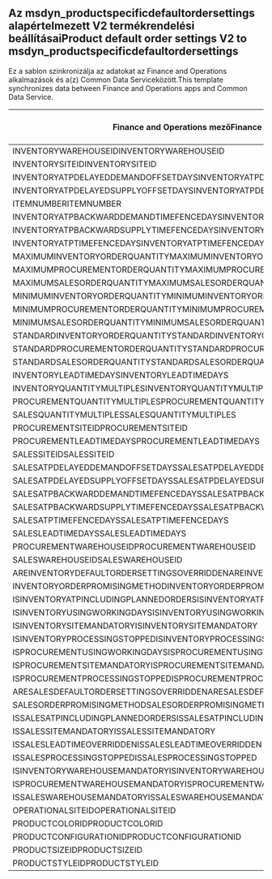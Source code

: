## <a name="product-default-order-settings-v2-to-msdyn_productspecificdefaultordersettings"></a><span data-ttu-id="f7220-101">Az msdyn_productspecificdefaultordersettings alapértelmezett V2 termékrendelési beállításai</span><span class="sxs-lookup"><span data-stu-id="f7220-101">Product default order settings V2 to msdyn_productspecificdefaultordersettings</span></span>

<span data-ttu-id="f7220-102">Ez a sablon szinkronizálja az adatokat az Finance and Operations alkalmazások és a(z) Common Data Serviceközött.</span><span class="sxs-lookup"><span data-stu-id="f7220-102">This template synchronizes data between Finance and Operations apps and Common Data Service.</span></span>

<span data-ttu-id="f7220-103">Finance and Operations mező</span><span class="sxs-lookup"><span data-stu-id="f7220-103">Finance and Operations field</span></span> | <span data-ttu-id="f7220-104">Térkép típusa</span><span class="sxs-lookup"><span data-stu-id="f7220-104">Map type</span></span> | <span data-ttu-id="f7220-105">Egyéb Dynamics 365 mező</span><span class="sxs-lookup"><span data-stu-id="f7220-105">Other Dynamics 365 field</span></span> | <span data-ttu-id="f7220-106">Alapértelmezett érték</span><span class="sxs-lookup"><span data-stu-id="f7220-106">Default value</span></span>
---|---|---|---
<span data-ttu-id="f7220-107">INVENTORYWAREHOUSEID</span><span class="sxs-lookup"><span data-stu-id="f7220-107">INVENTORYWAREHOUSEID</span></span> | = | <span data-ttu-id="f7220-108">msdyn_inventorywarehouse.msdyn_warehouseidentifier</span><span class="sxs-lookup"><span data-stu-id="f7220-108">msdyn_inventorywarehouse.msdyn_warehouseidentifier</span></span> | 
<span data-ttu-id="f7220-109">INVENTORYSITEID</span><span class="sxs-lookup"><span data-stu-id="f7220-109">INVENTORYSITEID</span></span> | = | <span data-ttu-id="f7220-110">msdyn_inventorysite.msdyn_siteid</span><span class="sxs-lookup"><span data-stu-id="f7220-110">msdyn_inventorysite.msdyn_siteid</span></span> | 
<span data-ttu-id="f7220-111">INVENTORYATPDELAYEDDEMANDOFFSETDAYS</span><span class="sxs-lookup"><span data-stu-id="f7220-111">INVENTORYATPDELAYEDDEMANDOFFSETDAYS</span></span> | = | <span data-ttu-id="f7220-112">msdyn_inventoryatpdelayeddemandoffsetdays</span><span class="sxs-lookup"><span data-stu-id="f7220-112">msdyn_inventoryatpdelayeddemandoffsetdays</span></span> | 
<span data-ttu-id="f7220-113">INVENTORYATPDELAYEDSUPPLYOFFSETDAYS</span><span class="sxs-lookup"><span data-stu-id="f7220-113">INVENTORYATPDELAYEDSUPPLYOFFSETDAYS</span></span> | = | <span data-ttu-id="f7220-114">msdyn_inventoryatpdelayedsupplyoffsetdays</span><span class="sxs-lookup"><span data-stu-id="f7220-114">msdyn_inventoryatpdelayedsupplyoffsetdays</span></span> | 
<span data-ttu-id="f7220-115">ITEMNUMBER</span><span class="sxs-lookup"><span data-stu-id="f7220-115">ITEMNUMBER</span></span> | = | <span data-ttu-id="f7220-116">msdyn_itemnumber.msdyn_itemnumber</span><span class="sxs-lookup"><span data-stu-id="f7220-116">msdyn_itemnumber.msdyn_itemnumber</span></span> | 
<span data-ttu-id="f7220-117">INVENTORYATPBACKWARDDEMANDTIMEFENCEDAYS</span><span class="sxs-lookup"><span data-stu-id="f7220-117">INVENTORYATPBACKWARDDEMANDTIMEFENCEDAYS</span></span> | = | <span data-ttu-id="f7220-118">msdyn_inventoryatpbackwarddemandtimefencedays</span><span class="sxs-lookup"><span data-stu-id="f7220-118">msdyn_inventoryatpbackwarddemandtimefencedays</span></span> | 
<span data-ttu-id="f7220-119">INVENTORYATPBACKWARDSUPPLYTIMEFENCEDAYS</span><span class="sxs-lookup"><span data-stu-id="f7220-119">INVENTORYATPBACKWARDSUPPLYTIMEFENCEDAYS</span></span> | = | <span data-ttu-id="f7220-120">msdyn_inventoryatpbackwardsupplytimefencedays</span><span class="sxs-lookup"><span data-stu-id="f7220-120">msdyn_inventoryatpbackwardsupplytimefencedays</span></span> | 
<span data-ttu-id="f7220-121">INVENTORYATPTIMEFENCEDAYS</span><span class="sxs-lookup"><span data-stu-id="f7220-121">INVENTORYATPTIMEFENCEDAYS</span></span> | = | <span data-ttu-id="f7220-122">msdyn_inventoryatptimefencedays</span><span class="sxs-lookup"><span data-stu-id="f7220-122">msdyn_inventoryatptimefencedays</span></span> | 
<span data-ttu-id="f7220-123">MAXIMUMINVENTORYORDERQUANTITY</span><span class="sxs-lookup"><span data-stu-id="f7220-123">MAXIMUMINVENTORYORDERQUANTITY</span></span> | = | <span data-ttu-id="f7220-124">msdyn_maximuminventoryorderquantity</span><span class="sxs-lookup"><span data-stu-id="f7220-124">msdyn_maximuminventoryorderquantity</span></span> | 
<span data-ttu-id="f7220-125">MAXIMUMPROCUREMENTORDERQUANTITY</span><span class="sxs-lookup"><span data-stu-id="f7220-125">MAXIMUMPROCUREMENTORDERQUANTITY</span></span> | = | <span data-ttu-id="f7220-126">msdyn_maximumprocurementorderquantity</span><span class="sxs-lookup"><span data-stu-id="f7220-126">msdyn_maximumprocurementorderquantity</span></span> | 
<span data-ttu-id="f7220-127">MAXIMUMSALESORDERQUANTITY</span><span class="sxs-lookup"><span data-stu-id="f7220-127">MAXIMUMSALESORDERQUANTITY</span></span> | = | <span data-ttu-id="f7220-128">msdyn_maximumsalesorderquantity</span><span class="sxs-lookup"><span data-stu-id="f7220-128">msdyn_maximumsalesorderquantity</span></span> | 
<span data-ttu-id="f7220-129">MINIMUMINVENTORYORDERQUANTITY</span><span class="sxs-lookup"><span data-stu-id="f7220-129">MINIMUMINVENTORYORDERQUANTITY</span></span> | = | <span data-ttu-id="f7220-130">msdyn_minimuminventoryorderquantity</span><span class="sxs-lookup"><span data-stu-id="f7220-130">msdyn_minimuminventoryorderquantity</span></span> | 
<span data-ttu-id="f7220-131">MINIMUMPROCUREMENTORDERQUANTITY</span><span class="sxs-lookup"><span data-stu-id="f7220-131">MINIMUMPROCUREMENTORDERQUANTITY</span></span> | = | <span data-ttu-id="f7220-132">msdyn_minimumprocurementorderquantity</span><span class="sxs-lookup"><span data-stu-id="f7220-132">msdyn_minimumprocurementorderquantity</span></span> | 
<span data-ttu-id="f7220-133">MINIMUMSALESORDERQUANTITY</span><span class="sxs-lookup"><span data-stu-id="f7220-133">MINIMUMSALESORDERQUANTITY</span></span> | = | <span data-ttu-id="f7220-134">msdyn_minimumsalesorderquantity</span><span class="sxs-lookup"><span data-stu-id="f7220-134">msdyn_minimumsalesorderquantity</span></span> | 
<span data-ttu-id="f7220-135">STANDARDINVENTORYORDERQUANTITY</span><span class="sxs-lookup"><span data-stu-id="f7220-135">STANDARDINVENTORYORDERQUANTITY</span></span> | = | <span data-ttu-id="f7220-136">msdyn_standardinventoryorderquantity</span><span class="sxs-lookup"><span data-stu-id="f7220-136">msdyn_standardinventoryorderquantity</span></span> | 
<span data-ttu-id="f7220-137">STANDARDPROCUREMENTORDERQUANTITY</span><span class="sxs-lookup"><span data-stu-id="f7220-137">STANDARDPROCUREMENTORDERQUANTITY</span></span> | = | <span data-ttu-id="f7220-138">msdyn_standardprocurementorderquantity</span><span class="sxs-lookup"><span data-stu-id="f7220-138">msdyn_standardprocurementorderquantity</span></span> | 
<span data-ttu-id="f7220-139">STANDARDSALESORDERQUANTITY</span><span class="sxs-lookup"><span data-stu-id="f7220-139">STANDARDSALESORDERQUANTITY</span></span> | = | <span data-ttu-id="f7220-140">msdyn_standardsalesorderquantity</span><span class="sxs-lookup"><span data-stu-id="f7220-140">msdyn_standardsalesorderquantity</span></span> | 
<span data-ttu-id="f7220-141">INVENTORYLEADTIMEDAYS</span><span class="sxs-lookup"><span data-stu-id="f7220-141">INVENTORYLEADTIMEDAYS</span></span> | = | <span data-ttu-id="f7220-142">msdyn_inventoryleadtimedays</span><span class="sxs-lookup"><span data-stu-id="f7220-142">msdyn_inventoryleadtimedays</span></span> | 
<span data-ttu-id="f7220-143">INVENTORYQUANTITYMULTIPLES</span><span class="sxs-lookup"><span data-stu-id="f7220-143">INVENTORYQUANTITYMULTIPLES</span></span> | = | <span data-ttu-id="f7220-144">msdyn_inventoryquantitymultiples</span><span class="sxs-lookup"><span data-stu-id="f7220-144">msdyn_inventoryquantitymultiples</span></span> | 
<span data-ttu-id="f7220-145">PROCUREMENTQUANTITYMULTIPLES</span><span class="sxs-lookup"><span data-stu-id="f7220-145">PROCUREMENTQUANTITYMULTIPLES</span></span> | = | <span data-ttu-id="f7220-146">msdyn_procurementquantitymultiples</span><span class="sxs-lookup"><span data-stu-id="f7220-146">msdyn_procurementquantitymultiples</span></span> | 
<span data-ttu-id="f7220-147">SALESQUANTITYMULTIPLES</span><span class="sxs-lookup"><span data-stu-id="f7220-147">SALESQUANTITYMULTIPLES</span></span> | = | <span data-ttu-id="f7220-148">msdyn_salesquantitymultiples</span><span class="sxs-lookup"><span data-stu-id="f7220-148">msdyn_salesquantitymultiples</span></span> | 
<span data-ttu-id="f7220-149">PROCUREMENTSITEID</span><span class="sxs-lookup"><span data-stu-id="f7220-149">PROCUREMENTSITEID</span></span> | = | <span data-ttu-id="f7220-150">msdyn_procurementsite.msdyn_siteid</span><span class="sxs-lookup"><span data-stu-id="f7220-150">msdyn_procurementsite.msdyn_siteid</span></span> | 
<span data-ttu-id="f7220-151">PROCUREMENTLEADTIMEDAYS</span><span class="sxs-lookup"><span data-stu-id="f7220-151">PROCUREMENTLEADTIMEDAYS</span></span> | = | <span data-ttu-id="f7220-152">msdyn_procurementleadtimedays</span><span class="sxs-lookup"><span data-stu-id="f7220-152">msdyn_procurementleadtimedays</span></span> | 
<span data-ttu-id="f7220-153">SALESSITEID</span><span class="sxs-lookup"><span data-stu-id="f7220-153">SALESSITEID</span></span> | = | <span data-ttu-id="f7220-154">msdyn_salessite.msdyn_siteid</span><span class="sxs-lookup"><span data-stu-id="f7220-154">msdyn_salessite.msdyn_siteid</span></span> | 
<span data-ttu-id="f7220-155">SALESATPDELAYEDDEMANDOFFSETDAYS</span><span class="sxs-lookup"><span data-stu-id="f7220-155">SALESATPDELAYEDDEMANDOFFSETDAYS</span></span> | = | <span data-ttu-id="f7220-156">msdyn_salesatpdelayeddemandoffsetdays</span><span class="sxs-lookup"><span data-stu-id="f7220-156">msdyn_salesatpdelayeddemandoffsetdays</span></span> | 
<span data-ttu-id="f7220-157">SALESATPDELAYEDSUPPLYOFFSETDAYS</span><span class="sxs-lookup"><span data-stu-id="f7220-157">SALESATPDELAYEDSUPPLYOFFSETDAYS</span></span> | = | <span data-ttu-id="f7220-158">msdyn_salesatpdelayedsupplyoffsetdays</span><span class="sxs-lookup"><span data-stu-id="f7220-158">msdyn_salesatpdelayedsupplyoffsetdays</span></span> | 
<span data-ttu-id="f7220-159">SALESATPBACKWARDDEMANDTIMEFENCEDAYS</span><span class="sxs-lookup"><span data-stu-id="f7220-159">SALESATPBACKWARDDEMANDTIMEFENCEDAYS</span></span> | = | <span data-ttu-id="f7220-160">msdyn_salesatpbackwarddemandtimefencedays</span><span class="sxs-lookup"><span data-stu-id="f7220-160">msdyn_salesatpbackwarddemandtimefencedays</span></span> | 
<span data-ttu-id="f7220-161">SALESATPBACKWARDSUPPLYTIMEFENCEDAYS</span><span class="sxs-lookup"><span data-stu-id="f7220-161">SALESATPBACKWARDSUPPLYTIMEFENCEDAYS</span></span> | = | <span data-ttu-id="f7220-162">msdyn_salesatpbackwardsupplytimefencedays</span><span class="sxs-lookup"><span data-stu-id="f7220-162">msdyn_salesatpbackwardsupplytimefencedays</span></span> | 
<span data-ttu-id="f7220-163">SALESATPTIMEFENCEDAYS</span><span class="sxs-lookup"><span data-stu-id="f7220-163">SALESATPTIMEFENCEDAYS</span></span> | = | <span data-ttu-id="f7220-164">msdyn_salesatptimefencedays</span><span class="sxs-lookup"><span data-stu-id="f7220-164">msdyn_salesatptimefencedays</span></span> | 
<span data-ttu-id="f7220-165">SALESLEADTIMEDAYS</span><span class="sxs-lookup"><span data-stu-id="f7220-165">SALESLEADTIMEDAYS</span></span> | = | <span data-ttu-id="f7220-166">msdyn_salesleadtimedays</span><span class="sxs-lookup"><span data-stu-id="f7220-166">msdyn_salesleadtimedays</span></span> | 
<span data-ttu-id="f7220-167">PROCUREMENTWAREHOUSEID</span><span class="sxs-lookup"><span data-stu-id="f7220-167">PROCUREMENTWAREHOUSEID</span></span> | = | <span data-ttu-id="f7220-168">msdyn_procurementwarehouse.msdyn_warehouseidentifier</span><span class="sxs-lookup"><span data-stu-id="f7220-168">msdyn_procurementwarehouse.msdyn_warehouseidentifier</span></span> | 
<span data-ttu-id="f7220-169">SALESWAREHOUSEID</span><span class="sxs-lookup"><span data-stu-id="f7220-169">SALESWAREHOUSEID</span></span> | = | <span data-ttu-id="f7220-170">msdyn_saleswarehouse.msdyn_warehouseidentifier</span><span class="sxs-lookup"><span data-stu-id="f7220-170">msdyn_saleswarehouse.msdyn_warehouseidentifier</span></span> | 
<span data-ttu-id="f7220-171">AREINVENTORYDEFAULTORDERSETTINGSOVERRIDDEN</span><span class="sxs-lookup"><span data-stu-id="f7220-171">AREINVENTORYDEFAULTORDERSETTINGSOVERRIDDEN</span></span> | >< | <span data-ttu-id="f7220-172">msdyn_areinventoryorderdefaultsoverridden</span><span class="sxs-lookup"><span data-stu-id="f7220-172">msdyn_areinventoryorderdefaultsoverridden</span></span> | 
<span data-ttu-id="f7220-173">INVENTORYORDERPROMISINGMETHOD</span><span class="sxs-lookup"><span data-stu-id="f7220-173">INVENTORYORDERPROMISINGMETHOD</span></span> | >< | <span data-ttu-id="f7220-174">msdyn_inventoryorderpromisingmethod</span><span class="sxs-lookup"><span data-stu-id="f7220-174">msdyn_inventoryorderpromisingmethod</span></span> | 
<span data-ttu-id="f7220-175">ISINVENTORYATPINCLUDINGPLANNEDORDERS</span><span class="sxs-lookup"><span data-stu-id="f7220-175">ISINVENTORYATPINCLUDINGPLANNEDORDERS</span></span> | >< | <span data-ttu-id="f7220-176">msdyn_isinventoryatpincludingplannedorders</span><span class="sxs-lookup"><span data-stu-id="f7220-176">msdyn_isinventoryatpincludingplannedorders</span></span> | 
<span data-ttu-id="f7220-177">ISINVENTORYUSINGWORKINGDAYS</span><span class="sxs-lookup"><span data-stu-id="f7220-177">ISINVENTORYUSINGWORKINGDAYS</span></span> | >< | <span data-ttu-id="f7220-178">msdyn_isinventoryusingworkingdays</span><span class="sxs-lookup"><span data-stu-id="f7220-178">msdyn_isinventoryusingworkingdays</span></span> | 
<span data-ttu-id="f7220-179">ISINVENTORYSITEMANDATORY</span><span class="sxs-lookup"><span data-stu-id="f7220-179">ISINVENTORYSITEMANDATORY</span></span> | >< | <span data-ttu-id="f7220-180">msdyn_isinventorysitemandatory</span><span class="sxs-lookup"><span data-stu-id="f7220-180">msdyn_isinventorysitemandatory</span></span> | 
<span data-ttu-id="f7220-181">ISINVENTORYPROCESSINGSTOPPED</span><span class="sxs-lookup"><span data-stu-id="f7220-181">ISINVENTORYPROCESSINGSTOPPED</span></span> | >< | <span data-ttu-id="f7220-182">msdyn_isinventoryprocessingstopped</span><span class="sxs-lookup"><span data-stu-id="f7220-182">msdyn_isinventoryprocessingstopped</span></span> | 
<span data-ttu-id="f7220-183">ISPROCUREMENTUSINGWORKINGDAYS</span><span class="sxs-lookup"><span data-stu-id="f7220-183">ISPROCUREMENTUSINGWORKINGDAYS</span></span> | >< | <span data-ttu-id="f7220-184">msdyn_isprocurementusingworkingdays</span><span class="sxs-lookup"><span data-stu-id="f7220-184">msdyn_isprocurementusingworkingdays</span></span> | 
<span data-ttu-id="f7220-185">ISPROCUREMENTSITEMANDATORY</span><span class="sxs-lookup"><span data-stu-id="f7220-185">ISPROCUREMENTSITEMANDATORY</span></span> | >< | <span data-ttu-id="f7220-186">msdyn_isprocurementsitemandatory</span><span class="sxs-lookup"><span data-stu-id="f7220-186">msdyn_isprocurementsitemandatory</span></span> | 
<span data-ttu-id="f7220-187">ISPROCUREMENTPROCESSINGSTOPPED</span><span class="sxs-lookup"><span data-stu-id="f7220-187">ISPROCUREMENTPROCESSINGSTOPPED</span></span> | >< | <span data-ttu-id="f7220-188">msdyn_isprocurementprocessingstopped</span><span class="sxs-lookup"><span data-stu-id="f7220-188">msdyn_isprocurementprocessingstopped</span></span> | 
<span data-ttu-id="f7220-189">ARESALESDEFAULTORDERSETTINGSOVERRIDDEN</span><span class="sxs-lookup"><span data-stu-id="f7220-189">ARESALESDEFAULTORDERSETTINGSOVERRIDDEN</span></span> | >< | <span data-ttu-id="f7220-190">msdyn_aresalesorderdefaultsoverridden</span><span class="sxs-lookup"><span data-stu-id="f7220-190">msdyn_aresalesorderdefaultsoverridden</span></span> | 
<span data-ttu-id="f7220-191">SALESORDERPROMISINGMETHOD</span><span class="sxs-lookup"><span data-stu-id="f7220-191">SALESORDERPROMISINGMETHOD</span></span> | >< | <span data-ttu-id="f7220-192">msdyn_salesorderpromisingmethod</span><span class="sxs-lookup"><span data-stu-id="f7220-192">msdyn_salesorderpromisingmethod</span></span> | 
<span data-ttu-id="f7220-193">ISSALESATPINCLUDINGPLANNEDORDERS</span><span class="sxs-lookup"><span data-stu-id="f7220-193">ISSALESATPINCLUDINGPLANNEDORDERS</span></span> | >< | <span data-ttu-id="f7220-194">msdyn_issalesatpincludingplannedorders</span><span class="sxs-lookup"><span data-stu-id="f7220-194">msdyn_issalesatpincludingplannedorders</span></span> | 
<span data-ttu-id="f7220-195">ISSALESSITEMANDATORY</span><span class="sxs-lookup"><span data-stu-id="f7220-195">ISSALESSITEMANDATORY</span></span> | >< | <span data-ttu-id="f7220-196">msdyn_issalessitemandatory</span><span class="sxs-lookup"><span data-stu-id="f7220-196">msdyn_issalessitemandatory</span></span> | 
<span data-ttu-id="f7220-197">ISSALESLEADTIMEOVERRIDDEN</span><span class="sxs-lookup"><span data-stu-id="f7220-197">ISSALESLEADTIMEOVERRIDDEN</span></span> | >< | <span data-ttu-id="f7220-198">msdyn_issalesleadtimeoverridden</span><span class="sxs-lookup"><span data-stu-id="f7220-198">msdyn_issalesleadtimeoverridden</span></span> | 
<span data-ttu-id="f7220-199">ISSALESPROCESSINGSTOPPED</span><span class="sxs-lookup"><span data-stu-id="f7220-199">ISSALESPROCESSINGSTOPPED</span></span> | >< | <span data-ttu-id="f7220-200">msdyn_issalesprocessingstopped</span><span class="sxs-lookup"><span data-stu-id="f7220-200">msdyn_issalesprocessingstopped</span></span> | 
<span data-ttu-id="f7220-201">ISINVENTORYWAREHOUSEMANDATORY</span><span class="sxs-lookup"><span data-stu-id="f7220-201">ISINVENTORYWAREHOUSEMANDATORY</span></span> | >< | <span data-ttu-id="f7220-202">msdyn_isinventorywarehousemandatory</span><span class="sxs-lookup"><span data-stu-id="f7220-202">msdyn_isinventorywarehousemandatory</span></span> | 
<span data-ttu-id="f7220-203">ISPROCUREMENTWAREHOUSEMANDATORY</span><span class="sxs-lookup"><span data-stu-id="f7220-203">ISPROCUREMENTWAREHOUSEMANDATORY</span></span> | >< | <span data-ttu-id="f7220-204">msdyn_isprocurementwarehousemandatory</span><span class="sxs-lookup"><span data-stu-id="f7220-204">msdyn_isprocurementwarehousemandatory</span></span> | 
<span data-ttu-id="f7220-205">ISSALESWAREHOUSEMANDATORY</span><span class="sxs-lookup"><span data-stu-id="f7220-205">ISSALESWAREHOUSEMANDATORY</span></span> | >< | <span data-ttu-id="f7220-206">msdyn_issaleswarehousemandatory</span><span class="sxs-lookup"><span data-stu-id="f7220-206">msdyn_issaleswarehousemandatory</span></span> | 
<span data-ttu-id="f7220-207">OPERATIONALSITEID</span><span class="sxs-lookup"><span data-stu-id="f7220-207">OPERATIONALSITEID</span></span> | = | <span data-ttu-id="f7220-208">msdyn_operationalsite.msdyn_siteid</span><span class="sxs-lookup"><span data-stu-id="f7220-208">msdyn_operationalsite.msdyn_siteid</span></span> | 
<span data-ttu-id="f7220-209">PRODUCTCOLORID</span><span class="sxs-lookup"><span data-stu-id="f7220-209">PRODUCTCOLORID</span></span> | = | <span data-ttu-id="f7220-210">msdyn_productcolor.msdyn_productcolorname</span><span class="sxs-lookup"><span data-stu-id="f7220-210">msdyn_productcolor.msdyn_productcolorname</span></span> | 
<span data-ttu-id="f7220-211">PRODUCTCONFIGURATIONID</span><span class="sxs-lookup"><span data-stu-id="f7220-211">PRODUCTCONFIGURATIONID</span></span> | = | <span data-ttu-id="f7220-212">msdyn_productconfiguration.msdyn_productconfiguration</span><span class="sxs-lookup"><span data-stu-id="f7220-212">msdyn_productconfiguration.msdyn_productconfiguration</span></span> | 
<span data-ttu-id="f7220-213">PRODUCTSIZEID</span><span class="sxs-lookup"><span data-stu-id="f7220-213">PRODUCTSIZEID</span></span> | = | <span data-ttu-id="f7220-214">msdyn_productsize.msdyn_productsize</span><span class="sxs-lookup"><span data-stu-id="f7220-214">msdyn_productsize.msdyn_productsize</span></span> | 
<span data-ttu-id="f7220-215">PRODUCTSTYLEID</span><span class="sxs-lookup"><span data-stu-id="f7220-215">PRODUCTSTYLEID</span></span> | = | <span data-ttu-id="f7220-216">msdyn_productstyle.msdyn_productstyle</span><span class="sxs-lookup"><span data-stu-id="f7220-216">msdyn_productstyle.msdyn_productstyle</span></span> | 
